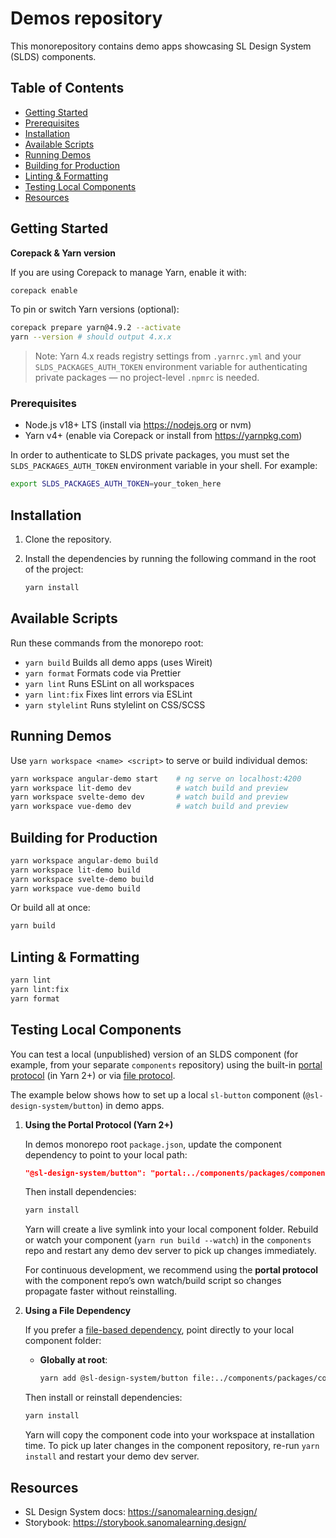 # Demos repository

This monorepository contains demo apps showcasing SL Design System (SLDS) components.

## Table of Contents

- [Getting Started](#getting-started)
- [Prerequisites](#prerequisites)
- [Installation](#installation)
- [Available Scripts](#available-scripts)
- [Running Demos](#running-demos)
- [Building for Production](#building-for-production)
- [Linting & Formatting](#linting--formatting)
- [Testing Local Components](#testing-local-components)
- [Resources](#resources)

## Getting Started

**Corepack & Yarn version**

If you are using Corepack to manage Yarn, enable it with:

```bash
corepack enable
```

To pin or switch Yarn versions (optional):

```bash
corepack prepare yarn@4.9.2 --activate
yarn --version # should output 4.x.x
```

> Note: Yarn 4.x reads registry settings from `.yarnrc.yml` and your `SLDS_PACKAGES_AUTH_TOKEN` environment variable for authenticating private packages — no project-level `.npmrc` is needed.

### Prerequisites

- Node.js v18+ LTS (install via https://nodejs.org or nvm)
- Yarn v4+ (enable via Corepack or install from https://yarnpkg.com)

In order to authenticate to SLDS private packages, you must set the `SLDS_PACKAGES_AUTH_TOKEN` environment variable in your shell. For example:

```bash
export SLDS_PACKAGES_AUTH_TOKEN=your_token_here
```

## Installation

1.  Clone the repository.
2.  Install the dependencies by running the following command in the root of the project:

    ```bash
    yarn install
    ```

## Available Scripts

Run these commands from the monorepo root:

- `yarn build` Builds all demo apps (uses Wireit)
- `yarn format` Formats code via Prettier
- `yarn lint` Runs ESLint on all workspaces
- `yarn lint:fix` Fixes lint errors via ESLint
- `yarn stylelint` Runs stylelint on CSS/SCSS

## Running Demos

Use `yarn workspace <name> <script>` to serve or build individual demos:

```bash
yarn workspace angular-demo start    # ng serve on localhost:4200
yarn workspace lit-demo dev          # watch build and preview
yarn workspace svelte-demo dev       # watch build and preview
yarn workspace vue-demo dev          # watch build and preview
```

## Building for Production

```bash
yarn workspace angular-demo build
yarn workspace lit-demo build
yarn workspace svelte-demo build
yarn workspace vue-demo build
```

Or build all at once:

```bash
yarn build
```

## Linting & Formatting

```bash
yarn lint
yarn lint:fix
yarn format
```

## Testing Local Components

You can test a local (unpublished) version of an SLDS component (for example, from your separate `components` repository) using the built-in [portal protocol](https://yarnpkg.com/protocol/portal) (in Yarn 2+) or via [file protocol](https://yarnpkg.com/protocol/file).

The example below shows how to set up a local `sl-button` component (`@sl-design-system/button`) in demo apps.

1. **Using the Portal Protocol (Yarn 2+)**

   In demos monorepo root `package.json`, update the component dependency to point to your local path:

   ```json
   "@sl-design-system/button": "portal:../components/packages/components/button"
   ```

   Then install dependencies:

   ```bash
   yarn install
   ```

   Yarn will create a live symlink into your local component folder. Rebuild or watch your component (`yarn run build --watch`) in the `components` repo and restart any demo dev server to pick up changes immediately.

   For continuous development, we recommend using the **portal protocol** with the component repo’s own watch/build script so changes propagate faster without reinstalling.

2. **Using a File Dependency**

   If you prefer a [file-based dependency](https://yarnpkg.com/protocol/file), point directly to your local component folder:
   - **Globally at root**:
     ```bash
     yarn add @sl-design-system/button file:../components/packages/components/button -W
     ```

   Then install or reinstall dependencies:

   ```bash
   yarn install
   ```

   Yarn will copy the component code into your workspace at installation time. To pick up later changes in the component repository, re-run `yarn install` and restart your demo dev server.

## Resources

- SL Design System docs: https://sanomalearning.design/
- Storybook: https://storybook.sanomalearning.design/
